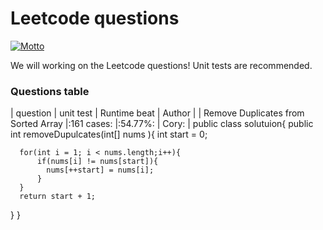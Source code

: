 # Leetcode questions
[![Motto](https://img.shields.io/badge/motto-good%20good%20study%2C%20day%20day%20up-red.svg)](https://en.wikipedia.org/wiki/Day_Day_Up)

We will working on the Leetcode questions! Unit tests are recommended.

### Questions table
| question      | unit test      | Runtime beat   | Author        |
| Remove Duplicates from Sorted Array |:161 cases: |:54.77%: | Cory:      |
public class solutuion{
  public int removeDupulcates(int[] nums ){
      int start = 0;
      
      for(int i = 1; i < nums.length;i++){
          if(nums[i] != nums[start]){
            nums[++start] = nums[i];
          }
      }
      return start + 1;
  }
}
